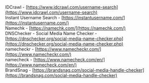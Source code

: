IDCrawl - [https://www.idcrawl.com/username-search](https://www.idcrawl.com/username-search)  
Instant Username Search - [https://instantusername.com/](https://instantusername.com/)  
Namechk - [https://namechk.com/](https://namechk.com/)  
DNSChecker - Social Media Name Checker - [https://dnschecker.org/social-media-name-checker.php](https://dnschecker.org/social-media-name-checker.php)  
namecheckr - [https://www.namecheckr.com/](https://www.namecheckr.com/)  
namecheck - [https://www.namecheck.com/en/](https://www.namecheck.com/en/)  
BrandSnag - [https://brandsnag.com/social-media-handle-checker](https://brandsnag.com/social-media-handle-checker)  
